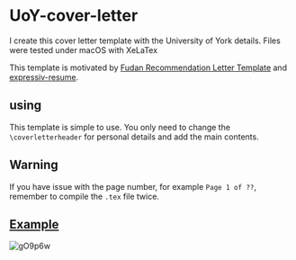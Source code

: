 # UoY-cover-letter

I create this cover letter template with the University of York details. Files were tested under macOS with XeLaTex


This template is motivated by [Fudan Recommendation Letter Template](https://www.overleaf.com/latex/templates/fudan-recommendation-letter-template/rvptymhypfkz) and [expressiv-resume](https://github.com/thehale/expressive-resume).

## using 

This template is simple to use. You only need to change the `\coverletterheader` for personal details and add the main contents.

## Warning
If you have issue with the page number, for example `Page 1 of ??`, remember to compile the `.tex` file twice.
## [Example](./example/cover-letter.pdf)


![gO9p6w](https://cdn.jsdelivr.net/gh/jxpeng98/imagerepo@main/2022/12/gO9p6w.png)
